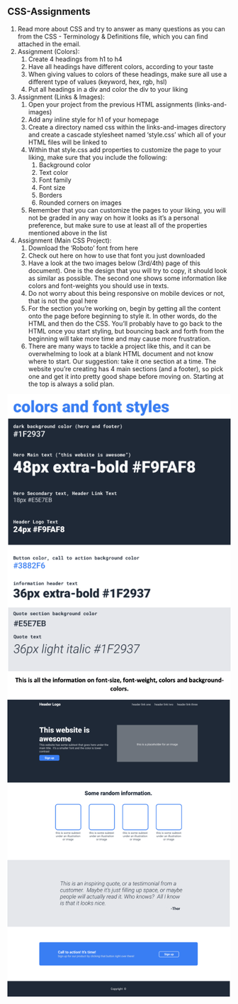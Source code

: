 ## CSS-Assignments
1. Read more about CSS and try to answer as many questions as you can from the CSS - Terminology & Definitions file, which you can find attached in the email.
2. Assignment (Colors):
    1. Create 4 headings from h1 to h4
    2. Have all headings have different colors, according to your taste
    3. When giving values to colors of these headings, make sure all use a different type of
    values (keyword, hex, rgb, hsl)
    4. Put all headings in a div and color the div to your liking
3. Assignment (Links & Images):
    1. Open your project from the previous HTML assignments (links-and-images)
    2. Add any inline style for h1 of your homepage
    3. Create a directory named css within the links-and-images directory and create a
    cascade stylesheet named ‘style.css’ which all of your HTML files will be linked to
    4. Within that style.css add properties to customize the page to your liking, make sure that
    you include the following:
        1. Background color
        2. Text color
        3. Font family
        4. Font size
        5. Borders
        6. Rounded corners on images
    5. Remember that you can customize the pages to your liking, you will not be graded in
    any way on how it looks as it’s a personal preference, but make sure to use at least all of
    the properties mentioned above in the list
4. Assignment (Main CSS Project):
    1. Download the ‘Roboto’ font from here
    2. Check out here on how to use that font you just downloaded
    3. Have a look at the two images below (3rd/4th) page of this document). One is the design
    that you will try to copy, it should look as similar as possible. The second one shows
    some information like colors and font-weights you should use in texts.
    4. Do not worry about this being responsive on mobile devices or not, that is not the goal
    here
    5. For the section you’re working on, begin by getting all the content onto the page before
    beginning to style it. In other words, do the HTML and then do the CSS. You’ll probably
    have to go back to the HTML once you start styling, but bouncing back and forth from
    the beginning will take more time and may cause more frustration.
    6. There are many ways to tackle a project like this, and it can be overwhelming to look at
    a blank HTML document and not know where to start. Our suggestion: take it one
    section at a time. The website you’re creating has 4 main sections (and a footer), so pick
    one and get it into pretty good shape before moving on. Starting at the top is always a
    solid plan.

![alt text](https://github.com/edijavi/CSS-Assignments/blob/main/images/assignment.png)
![alt text](https://github.com/edijavi/CSS-Assignments/blob/main/images/assignmentFontFamily.png)

